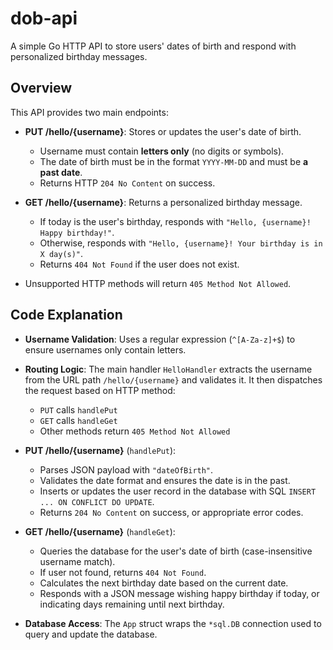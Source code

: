 # dob-api

A simple Go HTTP API to store users' dates of birth and respond with personalized birthday messages.

## Overview

This API provides two main endpoints:

- **PUT /hello/{username}**: Stores or updates the user's date of birth.
  - Username must contain **letters only** (no digits or symbols).
  - The date of birth must be in the format `YYYY-MM-DD` and must be **a past date**.
  - Returns HTTP `204 No Content` on success.

- **GET /hello/{username}**: Returns a personalized birthday message.
  - If today is the user's birthday, responds with `"Hello, {username}! Happy birthday!"`.
  - Otherwise, responds with `"Hello, {username}! Your birthday is in X day(s)"`.
  - Returns `404 Not Found` if the user does not exist.

- Unsupported HTTP methods will return `405 Method Not Allowed`.

## Code Explanation

- **Username Validation**: Uses a regular expression (`^[A-Za-z]+$`) to ensure usernames only contain letters.

- **Routing Logic**:
  The main handler `HelloHandler` extracts the username from the URL path `/hello/{username}` and validates it.
  It then dispatches the request based on HTTP method:
  - `PUT` calls `handlePut`
  - `GET` calls `handleGet`
  - Other methods return `405 Method Not Allowed`

- **PUT /hello/{username}** (`handlePut`):
  - Parses JSON payload with `"dateOfBirth"`.
  - Validates the date format and ensures the date is in the past.
  - Inserts or updates the user record in the database with SQL `INSERT ... ON CONFLICT DO UPDATE`.
  - Returns `204 No Content` on success, or appropriate error codes.

- **GET /hello/{username}** (`handleGet`):
  - Queries the database for the user's date of birth (case-insensitive username match).
  - If user not found, returns `404 Not Found`.
  - Calculates the next birthday date based on the current date.
  - Responds with a JSON message wishing happy birthday if today, or indicating days remaining until next birthday.

- **Database Access**:
  The `App` struct wraps the `*sql.DB` connection used to query and update the database.